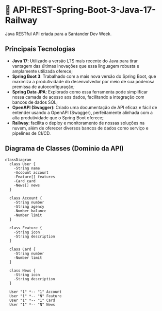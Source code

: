 # 🤖 API-REST-Spring-Boot-3-Java-17-Railway

Java RESTful API criada para a Santander Dev Week.

## Principais Tecnologias
 - **Java 17**: Utilizado a versão LTS mais recente do Java para tirar vantagem das últimas inovações que essa linguagem robusta e amplamente utilizada oferece;
 - **Spring Boot 3**: Trabalhado com a mais nova versão do Spring Boot, que maximiza a produtividade do desenvolvedor por meio de sua poderosa premissa de autoconfiguração;
 - **Spring Data JPA**: Explorado como essa ferramenta pode simplificar nossa camada de acesso aos dados, facilitando a integração com bancos de dados SQL;
 - **OpenAPI (Swagger)**: Criado uma documentação de API eficaz e fácil de entender usando a OpenAPI (Swagger), perfeitamente alinhada com a alta produtividade que o Spring Boot oferece;
 - **Railway**: facilita o deploy e monitoramento de nossas soluções na nuvem, além de oferecer diversos bancos de dados como serviço e pipelines de CI/CD.

## Diagrama de Classes (Domínio da API)

```mermaid
classDiagram
  class User {
    -String name
    -Account account
    -Feature[] features
    -Card card
    -News[] news
  }

  class Account {
    -String number
    -String agency
    -Number balance
    -Number limit
  }

  class Feature {
    -String icon
    -String description
  }

  class Card {
    -String number
    -Number limit
  }

  class News {
    -String icon
    -String description
  }

  User "1" *-- "1" Account
  User "1" *-- "N" Feature
  User "1" *-- "1" Card
  User "1" *-- "N" News
```

